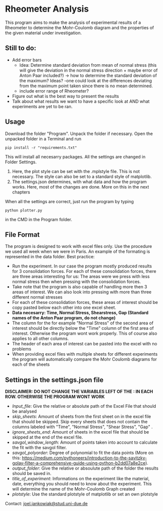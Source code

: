 ﻿# Rheometer Analysis
This program aims to make the analysis of experimental results of a Rheometer to determine the Mohr-Coulomb diagram and the properties of the given material under investigation.

## Still to do:
- Add error bars
  - Idea: Determine standard deviation from mean of normal stress (this will give the deviation in the normal stress direction + maybe error of Anton Paar included?) -> how to determine the standard deviation of the maximum? Ideas?
  -one could look at the differences deviating from the maximum point taken since there is no mean determined.
  - include error range of Rheometer?
- Figure out what is the best way to present the results
- Talk about what results we want to have a specific look at AND what experiments are yet to be ran.

## Usage
Download the folder "Program". Unpack the folder if necessary. Open the unpacked folder in a Terminal and run 
```
pip install -r "requirements.txt"
```
This will install all necesarry packages. 
All the settings are changed in Folder Settings. 
1. Here, the plot style can be set with the .mplstyle file. This is not necessary. The style can also be set to a standard style of matplotlib.
2. The settings.json determines, with what data and how the program works. Here, most of the changes are done. More on this in the next chapters

When all the settings are correct, just run the program by typing
```
python plotter.py
```
in the CMD in the Program folder.
## File Format
The program is designed to work with excel files only. Use the procedure we used all week when we were in Paris. An example of the formating is represented in the data folder. 
Best practice:
- Run the experiment. In our case the program mostly produced results for 3 consolidation forces. For each of these consolidation forces, there are three areas interesting for us: The areas were we press with less normal stress then when pressing with the consolidation forces.
- Take note that the program is also capable of handling more then 3 areas of interest. We can also look into pressing with more than three different normal stresses
- For each of these consolidation forces, these areas of interest should be copy pasted below each other into one excel sheet.
- **Data necesarry: Time, Normal Stress, Shearstress, Gap (Standard names of the Anton Paar program, do not change)**
- The column for the for example "Normal Stress"  of the second area of interest should be directly below the "Time" column of the first area of interest. Otherwise the program wont work properly. This of course also applies to all other columns.
- The header of each area of interest can be pasted into the excel with no problems
- When providing excel files with multiple sheets for different experiments the program will automatically compare the Mohr Coulomb diagrams for each of the sheets

## Settings in the settings.json file
**DISCLAIMER: DO NOT CHANGE THE VARIABLES LEFT OF THE : IN EACH ROW. OTHERWISE THE PROGRAM WONT WORK**
- *Input_file*: Give the relative or absolute path of the Excel File that should be analysed
- *skip_sheets*: Amount of sheets from the first sheet on in the excel file that should be skipped. Skip every sheets that does not contain the columns labeled with "Time", "Normal Stress", "Shear Stress", "Gap" .
- *ignore_sheets_end*: Amount of sheets in the excel file that should be skipped at the end of the excel file.
- *savgol_window_length*: Amount of points taken into account to calculate the fit with the savgol filter.
- *savgol_polyorder*: Degree of polynomial to fit the data points (More on this: https://medium.com/pythoneers/introduction-to-the-savitzky-golay-filter-a-comprehensive-guide-using-python-b2dd07a8e2ce).
- *output_folder*: Give the relative or absoulute path of the folder the results should be saved in.
- *title_of_experiment*: Informations on the experiment like the material, date, everything you should need to know about the experiment. This will determine the name of the Mohr-Coulomb Graph created
- *plotstyle*: Use the standard plotstyle of matplotlib or set an own plotstyle



Contact: joel.jankowiak@stud.uni-due.de



